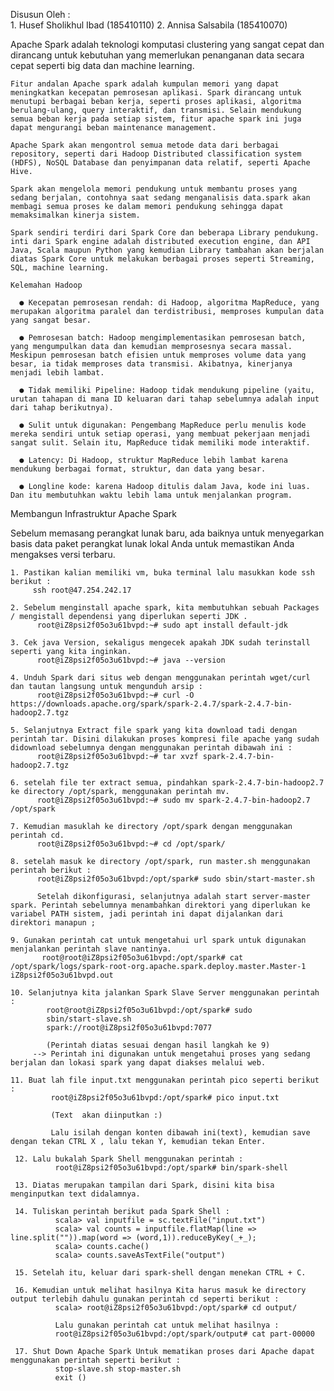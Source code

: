 Disusun Oleh :  
        1. Husef Sholikhul Ibad (185410110)
        2. Annisa Salsabila (185410070)
        
   
   Apache Spark adalah teknologi komputasi clustering yang sangat cepat dan dirancang untuk kebutuhan yang memerlukan penanganan data secara cepat seperti big data dan machine learning.

    Fitur andalan Apache spark adalah kumpulan memori yang dapat meningkatkan kecepatan pemrosesan aplikasi. Spark dirancang untuk menutupi berbagai beban kerja, seperti proses aplikasi, algoritma berulang-ulang, query interaktif, dan transmisi. Selain mendukung semua beban kerja pada setiap sistem, fitur apache spark ini juga dapat mengurangi beban maintenance management.

    Apache Spark akan mengontrol semua metode data dari berbagai repository, seperti dari Hadoop Distributed classification system (HDFS), NoSQL Database dan penyimpanan data relatif, seperti Apache Hive.

    Spark akan mengelola memori pendukung untuk membantu proses yang sedang berjalan, contohnya saat sedang menganalisis data.spark akan membagi semua proses ke dalam memori pendukung sehingga dapat memaksimalkan kinerja sistem.

    Spark sendiri terdiri dari Spark Core dan beberapa Library pendukung. inti dari Spark engine adalah distributed execution engine, dan API Java, Scala maupun Python yang kemudian Library tambahan akan berjalan diatas Spark Core untuk melakukan berbagai proses seperti Streaming, SQL, machine learning.

    Kelemahan Hadoop

      ●	Kecepatan pemrosesan rendah: di Hadoop, algoritma MapReduce, yang merupakan algoritma paralel dan terdistribusi, memproses kumpulan data yang sangat besar.

      ●	Pemrosesan batch: Hadoop mengimplementasikan pemrosesan batch, yang mengumpulkan data dan kemudian memprosesnya secara massal. Meskipun pemrosesan batch efisien untuk memproses volume data yang besar, ia tidak memproses data transmisi. Akibatnya, kinerjanya menjadi lebih lambat.

      ●	Tidak memiliki Pipeline: Hadoop tidak mendukung pipeline (yaitu, urutan tahapan di mana ID keluaran dari tahap sebelumnya adalah input dari tahap berikutnya).

      ●	Sulit untuk digunakan: Pengembang MapReduce perlu menulis kode mereka sendiri untuk setiap operasi, yang membuat pekerjaan menjadi sangat sulit. Selain itu, MapReduce tidak memiliki mode interaktif.

      ●	Latency: Di Hadoop, struktur MapReduce lebih lambat karena mendukung berbagai format, struktur, dan data yang besar.

      ●	Longline kode: karena Hadoop ditulis dalam Java, kode ini luas. Dan itu membutuhkan waktu lebih lama untuk menjalankan program.
 

Membangun Infrastruktur Apache Spark

Sebelum memasang perangkat lunak baru, ada baiknya untuk menyegarkan basis data paket perangkat lunak lokal Anda untuk memastikan Anda mengakses versi terbaru.

    1. Pastikan kalian memiliki vm, buka terminal lalu masukkan kode ssh berikut : 
         ssh root@47.254.242.17
         
    2. Sebelum menginstall apache spark, kita membutuhkan sebuah Packages / mengistall dependensi yang diperlukan seperti JDK .
          root@iZ8psi2f05o3u61bvpd:~# sudo apt install default-jdk
          
    3. Cek java Version, sekaligus mengecek apakah JDK sudah terinstall seperti yang kita inginkan.
          root@iZ8psi2f05o3u61bvpd:~# java --version
          
    4. Unduh Spark dari situs web dengan menggunakan perintah wget/curl dan tautan langsung untuk mengunduh arsip :
          root@iZ8psi2f05o3u61bvpd:~# curl -O https://downloads.apache.org/spark/spark-2.4.7/spark-2.4.7-bin-hadoop2.7.tgz
    
    5. Selanjutnya Extract file spark yang kita download tadi dengan perintah tar. Disini dilakukan proses kompresi file apache yang sudah didownload sebelumnya dengan menggunakan perintah dibawah ini :
          root@iZ8psi2f05o3u61bvpd:~# tar xvzf spark-2.4.7-bin-hadoop2.7.tgz 
   
    6. setelah file ter extract semua, pindahkan spark-2.4.7-bin-hadoop2.7 ke directory /opt/spark, menggunakan perintah mv.
          root@iZ8psi2f05o3u61bvpd:~# sudo mv spark-2.4.7-bin-hadoop2.7 /opt/spark
    
    7. Kemudian masuklah ke directory /opt/spark dengan menggunakan perintah cd.
          root@iZ8psi2f05o3u61bvpd:~# cd /opt/spark/ 
   
    8. setelah masuk ke directory /opt/spark, run master.sh menggunakan perintah berikut :
          root@iZ8psi2f05o3u61bvpd:/opt/spark# sudo sbin/start-master.sh

          Setelah dikonfigurasi, selanjutnya adalah start server-master spark. Perintah sebelumnya menambahkan direktori yang diperlukan ke variabel PATH sistem, jadi perintah ini dapat dijalankan dari direktori manapun ;
     
    9. Gunakan perintah cat untuk mengetahui url spark untuk digunakan menjalankan perintah slave nantinya.
           root@root@iZ8psi2f05o3u61bvpd:/opt/spark# cat /opt/spark/logs/spark-root-org.apache.spark.deploy.master.Master-1 iZ8psi2f05o3u61bvpd.out

    10. Selanjutnya kita jalankan Spark Slave Server menggunakan perintah :
            root@root@iZ8psi2f05o3u61bvpd:/opt/spark# sudo
            sbin/start-slave.sh
            spark://root@iZ8psi2f05o3u61bvpd:7077

            (Perintah diatas sesuai dengan hasil langkah ke 9)
         --> Perintah ini digunakan untuk mengetahui proses yang sedang berjalan dan lokasi spark yang dapat diakses melalui web.
    
    11. Buat lah file input.txt menggunakan perintah pico seperti berikut :   
             root@iZ8psi2f05o3u61bvpd:/opt/spark# pico input.txt
             
             (Text  akan diinputkan :)
             
             Lalu isilah dengan konten dibawah ini(text), kemudian save dengan tekan CTRL X , lalu tekan Y, kemudian tekan Enter.
    
     12. Lalu bukalah Spark Shell menggunakan perintah :
              root@iZ8psi2f05o3u61bvpd:/opt/spark# bin/spark-shell

     13. Diatas merupakan tampilan dari Spark, disini kita bisa menginputkan text didalamnya.

     14. Tuliskan perintah berikut pada Spark Shell :
              scala> val inputfile = sc.textFile("input.txt")
              scala> val counts = inputfile.flatMap(line => line.split("")).map(word => (word,1)).reduceByKey(_+_);
              scala> counts.cache()
              scala> counts.saveAsTextFile("output")
              
     15. Setelah itu, keluar dari spark-shell dengan menekan CTRL + C.
     
     16. Kemudian untuk melihat hasilnya Kita harus masuk ke directory output terlebih dahulu gunakan perintah cd seperti berikut :
              scala> root@iZ8psi2f05o3u61bvpd:/opt/spark# cd output/
              
              Lalu gunakan perintah cat untuk melihat hasilnya :
              root@iZ8psi2f05o3u61bvpd:/opt/spark/output# cat part-00000
              
     17. Shut Down Apache Spark Untuk mematikan proses dari Apache dapat menggunakan perintah seperti berikut : 
              stop-slave.sh stop-master.sh
              exit ()





